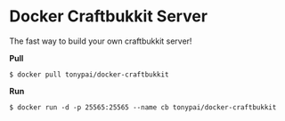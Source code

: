 # Docker Craftbukkit Server

The fast way to build your own craftbukkit server!

**Pull**

    $ docker pull tonypai/docker-craftbukkit

**Run**

    $ docker run -d -p 25565:25565 --name cb tonypai/docker-craftbukkit
